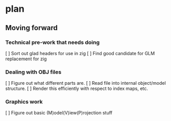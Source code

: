 # plan

## Moving forward

### Technical pre-work that needs doing

[ ] Sort out glad headers for use in zig
[ ] Find good candidate for GLM replacement for zig

### Dealing with OBJ files

[ ] Figure out what different parts are.
[ ] Read file into internal object/model structure.
[ ] Render this efficiently with respect to index maps, etc.

### Graphics work

[ ] Figure out basic (M)odel(V)iew(P)rojection stuff

